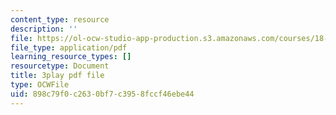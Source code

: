 ```yaml
---
content_type: resource
description: ''
file: https://ol-ocw-studio-app-production.s3.amazonaws.com/courses/18-01sc-single-variable-calculus-fall-2010/898c79f0c2630bf7c3958fccf46ebe44_4Q37iOyBq44.pdf
file_type: application/pdf
learning_resource_types: []
resourcetype: Document
title: 3play pdf file
type: OCWFile
uid: 898c79f0-c263-0bf7-c395-8fccf46ebe44
---
```

